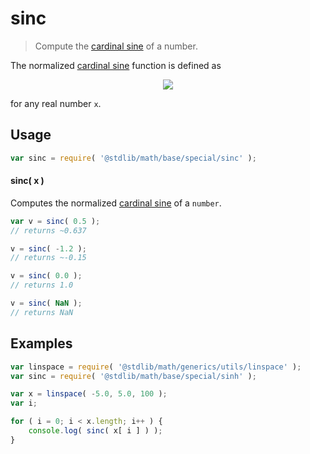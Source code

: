 # sinc

> Compute the [cardinal sine][sinc] of a number.


<section class="intro">

The normalized [cardinal sine][sinc] function is defined as

<!-- <equation class="equation" label="eq:sinc_function" align="center" raw="\operatorname{sinc}(x) := \begin{cases} \frac {\sin(\pi x)}{\pi x}} & \textrm{if}\ x \neq 0 \\ 1 & \textrm{if}\ x = 0 \end{cases}" alt="Sinc function"> -->

<div class="equation" align="center" data-raw-text="\operatorname{sinc}(x) := \begin{cases} \frac {\sin(\pi x)}{\pi x}} &amp; \textrm{if}\ x \neq 0 \\ 1 &amp; \textrm{if}\ x = 0 \end{cases}" data-equation="eq:sinc_function">
    <img src=" alt="Sinc function">
    <br>
</div>

<!-- </equation> -->

for any real number `x`.

</section>

<!-- /.intro -->


<section class="usage">

## Usage

``` javascript
var sinc = require( '@stdlib/math/base/special/sinc' );
```

#### sinc( x )

Computes the normalized [cardinal sine][sinc] of a `number`.

``` javascript
var v = sinc( 0.5 );
// returns ~0.637

v = sinc( -1.2 );
// returns ~-0.15

v = sinc( 0.0 );
// returns 1.0

v = sinc( NaN );
// returns NaN
```

</section>

<!-- /.usage -->


<section class="examples">

## Examples

``` javascript
var linspace = require( '@stdlib/math/generics/utils/linspace' );
var sinc = require( '@stdlib/math/base/special/sinh' );

var x = linspace( -5.0, 5.0, 100 );
var i;

for ( i = 0; i < x.length; i++ ) {
    console.log( sinc( x[ i ] ) );
}
```

</section>

<!-- /.examples -->


<section class="links">

[sinc]: https://en.wikipedia.org/wiki/Sinc_function

</section>

<!-- /.links -->
